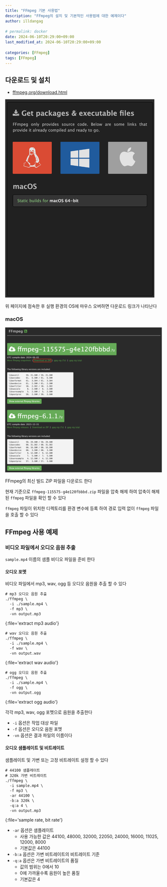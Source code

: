 ```yaml
---
title: "FFmpeg 기본 사용법"
description: "FFmpeg의 설치 및 기본적인 사용법에 대한 예제이다"
author: illdangag

# permalink: docker
date: 2024-06-10T20:29:00+09:00
last_modified_at: 2024-06-10T20:29:00+09:00

categories: [FFmpeg]
tags: [FFmpeg]
---
```


## 다운로드 및 설치

- [ffmpeg.org/download.html](https://ffmpeg.org/download.html)

<img src="/assets/img/post/2024-06-10/ffmpeg-sample-00.png" width="480px">

위 페이지에 점속한 후 실행 환경의 OS에 마우스 오버하면 다운로드 링크가 나타난다

### macOS

<img src="/assets/img/post/2024-06-10/ffmpeg-sample-01.png" width="580px">

FFmpeg의 최신 빌드 ZIP 파일을 다운로드 한다

현재 기준으로 `ffmpeg-115575-g4e120fbbbd.zip` 파일을 압축 해제 하여 압축이 해제된 `ffmpeg` 파일을 확인 할 수 있다

`ffmpeg` 파일이 위치한 디렉토리를 환경 변수에 등록 하여 경로 입력 없이 `ffmpeg` 파일을 호출 할 수 있다

## FFmpeg 사용 예제

### 비디오 파일에서 오디오 음원 추출

`sample.mp4` 이름의 샘플 비디오 파일을 준비 한다

#### 오디오 포멧

비디오 파일에서 mp3, wav, ogg 등 오디오 음원을 추출 할 수 있다

```shell
# mp3 오디오 음원 추출
./ffmpeg \
  -i ./sample.mp4 \
  -f mp3 \
  -vn output.mp3
```
{:file='extract mp3 audio'}

```shell
# wav 오디오 음원 추출
./ffmpeg \
  -i ./sample.mp4 \
  -f wav \
  -vn output.wav
```
{:file='extract wav audio'}

```shell
# ogg 오디오 음원 추출
./ffmpeg \
  -i ./sample.mp4 \
  -f ogg \
  -vn output.ogg
```
{:file='extract ogg audio'}

각각 mp3, wav, ogg 포멧으로 음원을 추출한다

- `-i` 옵션은 작업 대상 파일
- `-f` 옵션은 오디오 음원 포멧
- `-vn` 옵션은 결과 파일의 이름이다

#### 오디오 샘플레이트 및 비트레이트

샘플레이트 및 가변 또는 고정 비트레이트 설정 할 수 있다

```shell
# 44100 샘플레이트
# 320k 가변 비트레이트
./ffmpeg \
  -i sample.mp4 \
  -f mp3 \
  -ar 44100 \
  -b:a 320k \
  -q:a 4 \
  -vn output.mp3
```
{:file='sample rate, bit rate'}

- `-ar` 옵션은 샘플레이트
  - 사용 가능한 값은 44100, 48000, 32000, 22050, 24000, 16000, 11025, 12000, 8000
  - 기본값은 44100
- `-b:a` 옵션은 가변 비트레이트의 비트레이트 기준
- `-q:a` 옵션은 가변 비트레이트의 품질
  - 값의 범위는 0에서 10
  - 0에 가까울수록 음원이 높은 품질
  - 기본값은 4
